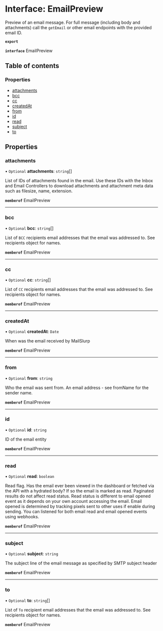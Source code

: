 # Interface: EmailPreview

Preview of an email message. For full message (including body and attachments) call the `getEmail` or other email endpoints with the provided email ID.

**`export`**

**`interface`** EmailPreview

## Table of contents

### Properties

- [attachments](EmailPreview.md#attachments)
- [bcc](EmailPreview.md#bcc)
- [cc](EmailPreview.md#cc)
- [createdAt](EmailPreview.md#createdat)
- [from](EmailPreview.md#from)
- [id](EmailPreview.md#id)
- [read](EmailPreview.md#read)
- [subject](EmailPreview.md#subject)
- [to](EmailPreview.md#to)

## Properties

### attachments

• `Optional` **attachments**: `string`[]

List of IDs of attachments found in the email. Use these IDs with the Inbox and Email Controllers to download attachments and attachment meta data such as filesize, name, extension.

**`memberof`** EmailPreview

___

### bcc

• `Optional` **bcc**: `string`[]

List of `BCC` recipients email addresses that the email was addressed to. See recipients object for names.

**`memberof`** EmailPreview

___

### cc

• `Optional` **cc**: `string`[]

List of `CC` recipients email addresses that the email was addressed to. See recipients object for names.

**`memberof`** EmailPreview

___

### createdAt

• `Optional` **createdAt**: `Date`

When was the email received by MailSlurp

**`memberof`** EmailPreview

___

### from

• `Optional` **from**: `string`

Who the email was sent from. An email address - see fromName for the sender name.

**`memberof`** EmailPreview

___

### id

• `Optional` **id**: `string`

ID of the email entity

**`memberof`** EmailPreview

___

### read

• `Optional` **read**: `boolean`

Read flag. Has the email ever been viewed in the dashboard or fetched via the API with a hydrated body? If so the email is marked as read. Paginated results do not affect read status. Read status is different to email opened event as it depends on your own account accessing the email. Email opened is determined by tracking pixels sent to other uses if enable during sending. You can listened for both email read and email opened events using webhooks.

**`memberof`** EmailPreview

___

### subject

• `Optional` **subject**: `string`

The subject line of the email message as specified by SMTP subject header

**`memberof`** EmailPreview

___

### to

• `Optional` **to**: `string`[]

List of `To` recipient email addresses that the email was addressed to. See recipients object for names.

**`memberof`** EmailPreview
